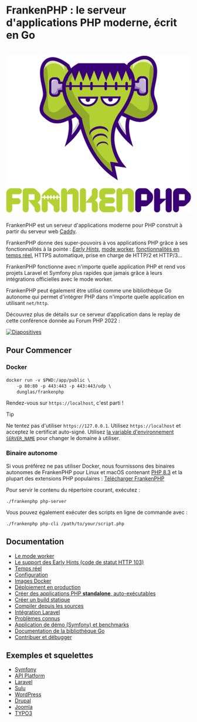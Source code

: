# FrankenPHP : le serveur d'applications PHP moderne, écrit en Go

<h1 align="center"><a href="https://frankenphp.dev"><img src="../../frankenphp.png" alt="FrankenPHP" width="600"></a></h1>

FrankenPHP est un serveur d'applications moderne pour PHP construit à partir du serveur web [Caddy](https://caddyserver.com/).

FrankenPHP donne des super-pouvoirs à vos applications PHP grâce à ses fonctionnalités à la pointe : [*Early Hints*](early-hints.md), [mode worker](worker.md), [fonctionnalités en temps réel](mercure.md), HTTPS automatique, prise en charge de HTTP/2 et HTTP/3...

FrankenPHP fonctionne avec n'importe quelle application PHP et rend vos projets Laravel et Symfony plus rapides que jamais grâce à leurs intégrations officielles avec le mode worker.

FrankenPHP peut également être utilisé comme une bibliothèque Go autonome qui permet d'intégrer PHP dans n'importe quelle application en utilisant `net/http`.

Découvrez plus de détails sur ce serveur d’application dans le replay de cette conférence donnée au Forum PHP 2022 :

<a href="https://dunglas.dev/2022/10/frankenphp-the-modern-php-app-server-written-in-go/"><img src="https://dunglas.dev/wp-content/uploads/2022/10/frankenphp.png" alt="Diapositives" width="600"></a>

## Pour Commencer

### Docker

```console
docker run -v $PWD:/app/public \
    -p 80:80 -p 443:443 -p 443:443/udp \
    dunglas/frankenphp
```

Rendez-vous sur `https://localhost`, c'est parti !

> [!TIP]
>
> Ne tentez pas d'utiliser `https://127.0.0.1`. Utilisez `https://localhost` et acceptez le certificat auto-signé.
> Utilisez [la variable d'environnement `SERVER_NAME`](config.md#environment-variables) pour changer le domaine à utiliser.

### Binaire autonome

Si vous préférez ne pas utiliser Docker, nous fournissons des binaires autonomes de FrankenPHP pour Linux et macOS
contenant [PHP 8.3](https://www.php.net/releases/8.3/fr.php) et la plupart des extensions PHP populaires : [Télécharger FrankenPHP](https://github.com/dunglas/frankenphp/releases)

Pour servir le contenu du répertoire courant, exécutez :

```console
./frankenphp php-server
```

Vous pouvez également exécuter des scripts en ligne de commande avec :

```console
./frankenphp php-cli /path/to/your/script.php
```

## Documentation

* [Le mode worker](worker.md)
* [Le support des Early Hints (code de statut HTTP 103)](early-hints.md)
* [Temps réel](mercure.md)
* [Configuration](config.md)
* [Images Docker](docker.md)
* [Déploiement en production](production.md)
* [Créer des applications PHP **standalone**, auto-exécutables](embed.md)
* [Créer un build statique](static.md)
* [Compiler depuis les sources](compile.md)
* [Intégration Laravel](laravel.md)
* [Problèmes connus](known-issues.md)
* [Application de démo (Symfony) et benchmarks](https://github.com/dunglas/frankenphp-demo)
* [Documentation de la bibliothèque Go](https://pkg.go.dev/github.com/dunglas/frankenphp)
* [Contribuer et débugger](CONTRIBUTING.md)

## Exemples et squelettes

* [Symfony](https://github.com/dunglas/symfony-docker)
* [API Platform](https://api-platform.com/docs/distribution/)
* [Laravel](laravel.md)
* [Sulu](https://sulu.io/blog/running-sulu-with-frankenphp)
* [WordPress](https://github.com/dunglas/frankenphp-wordpress)
* [Drupal](https://github.com/dunglas/frankenphp-drupal)
* [Joomla](https://github.com/alexandreelise/frankenphp-joomla)
* [TYPO3](https://github.com/ochorocho/franken-typo3)
